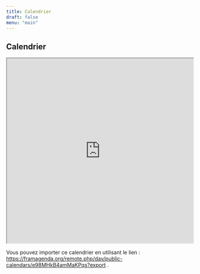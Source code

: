 ```yaml
---
title: Calendrier
draft: false
menu: "main"
---
```


## Calendrier

<iframe width="100%" height="500em" src="https://framagenda.org/apps/calendar/embed/e98MHkB4amMaKPqs"></iframe>

Vous pouvez importer ce calendrier en utilisant le lien : https://framagenda.org/remote.php/dav/public-calendars/e98MHkB4amMaKPqs?export .
